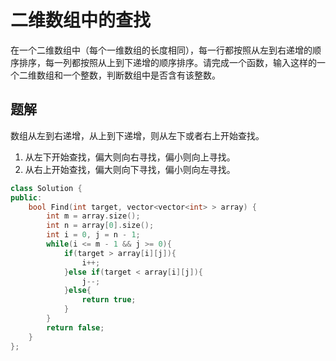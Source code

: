 # 二维数组中的查找

在一个二维数组中（每个一维数组的长度相同），每一行都按照从左到右递增的顺序排序，每一列都按照从上到下递增的顺序排序。请完成一个函数，输入这样的一个二维数组和一个整数，判断数组中是否含有该整数。

## 题解

数组从左到右递增，从上到下递增，则从左下或者右上开始查找。

1. 从左下开始查找，偏大则向右寻找，偏小则向上寻找。
2. 从右上开始查找，偏大则向下寻找，偏小则向左寻找。

```cpp
class Solution {
public:
    bool Find(int target, vector<vector<int> > array) {
        int m = array.size();
        int n = array[0].size();
        int i = 0, j = n - 1;
        while(i <= m - 1 && j >= 0){
            if(target > array[i][j]){
                i++;
            }else if(target < array[i][j]){
                j--;
            }else{
                return true;
            }
        }
        return false;
    }
};
```
